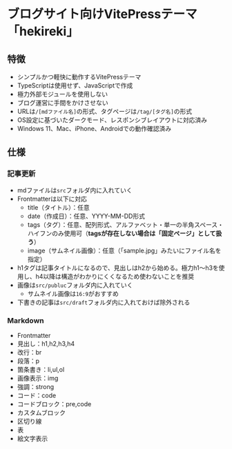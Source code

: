 # ブログサイト向けVitePressテーマ「hekireki」

## 特徴

* シンプルかつ軽快に動作するVitePressテーマ
* TypeScriptは使用せず、JavaScriptで作成
* 極力外部モジュールを使用しない
* ブログ運営に手間をかけさせない
* URLは`/[mdファイル名]`の形式、タグページは`/tag/[タグ名]`の形式
* OS設定に基づいたダークモード、レスポンシブレイアウトに対応済み
* Windows 11、Mac、iPhone、Androidでの動作確認済み


## 仕様

### 記事更新

* mdファイルは`src`フォルダ内に入れていく
* Frontmatterは以下に対応
  * title（タイトル）：任意
  * date（作成日）：任意、YYYY-MM-DD形式
  * tags（タグ）：任意、配列形式、アルファベット・単一の半角スペース・ハイフンのみ使用可（**tagsが存在しない場合は「固定ページ」として扱う**）
  * image（サムネイル画像）：任意（「sample.jpg」みたいにファイル名を指定）
* h1タグは記事タイトルになるので、見出しはh2から始める。極力h1～h3を使用し、h4以降は構造がわかりにくくなるため使わないことを推奨
* 画像は`src/publuc`フォルダ内に入れていく
  * サムネイル画像は`16:9`がおすすめ
* 下書きの記事は`src/draft`フォルダ内に入れておけば除外される


### Markdown

* Frontmatter
* 見出し：h1,h2,h3,h4
* 改行：br
* 段落：p
* 箇条書き：li,ul,ol
* 画像表示：img
* 強調：strong
* コード：code
* コードブロック：pre,code
* カスタムブロック
* 区切り線
* 表
* 絵文字表示
